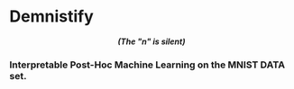 # Demnistify
***<p align="center">(The "n" is silent)</p>***

### Interpretable Post-Hoc Machine Learning on the MNIST DATA set.
